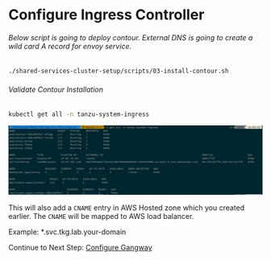 # Configure Ingress Controller

###### Below script is going to deploy contour. External DNS is going to create a wild card A record for envoy service.
```bash
./shared-services-cluster-setup/scripts/03-install-contour.sh
```

###### Validate Contour Installation
```bash
kubectl get all -n tanzu-system-ingress
```
![shared-cls-2](../img/shared-cls-2.png)

This will also add a `CNAME` entry in AWS Hosted zone which you created earlier. The `CNAME` will be mapped to AWS load balancer.

Example: *.svc.tkg.lab.your-domain


Continue to Next Step: [Configure Gangway](04_install_gangway.md)
